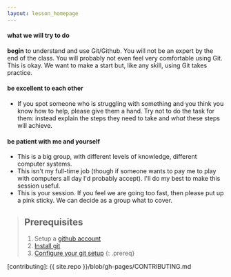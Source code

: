 ```yaml
---
layout: lesson_homepage
---
```

#### what we will try to do
**begin** to understand and use Git/Github. You will not be an expert by the end of the class. You will probably not even feel very comfortable using Git. This is okay. We want to make a start but, like any skill, using Git takes practice.

#### be excellent to each other
* If you spot someone who is struggling with something and you think you know how to help, please give them a hand. Try not to do the task for them: instead explain the steps they need to take and *what* these steps will achieve.

#### be patient with me and yourself
* This is a big group, with different levels of knowledge, different computer systems.
* This isn't my full-time job (though if someone wants to pay me to play with computers all day I'd probably accept). I'll do my best to make this session useful.
* This is your session. If you feel we are going too fast, then please put up a pink sticky. We can decide as a group what to cover.

> ## Prerequisites
>
> 1. Setup a [github account](https://github.com/)
> 2. [Install git](https://help.github.com/articles/set-up-git/)
> 3. [Configure your git setup](http://data-lessons.github.io/library-git/install/)
{: .prereq}

[contributing]: {{ site.repo }}/blob/gh-pages/CONTRIBUTING.md
